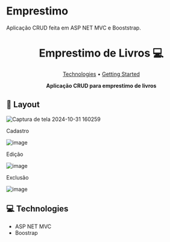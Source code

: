 ﻿# Emprestimo
Aplicação CRUD feita em ASP NET MVC e Booststrap.
<h1 align="center" style="font-weight: bold;">Emprestimo de Livros 💻</h1>

<p align="center">
 <a href="#tech">Technologies</a> • 
 <a href="#started">Getting Started</a> 
</p>

<p align="center">
    <b>Aplicação CRUD para emprestimo de livros</b>
</p>


<h2 id="layout">🎨 Layout</h2>
<p align="center">

![Captura de tela 2024-10-31 160259](https://github.com/user-attachments/assets/e2f85e4e-a2c6-4f9f-a196-5009a3ee13d8)


Cadastro

![image](https://github.com/user-attachments/assets/389ad743-7705-464d-8d44-ef8a546d8762)

Edição

![image](https://github.com/user-attachments/assets/cb9f11ae-f3af-48ef-843a-d155adb51768)

Exclusão

![image](https://github.com/user-attachments/assets/a18996ad-32ba-404a-a3be-d5afb68b6469)
</p>

<h2 id="technologies">💻 Technologies</h2>
<ul>
 <li>ASP NET MVC</li>
 <li>Boostrap</li>
</ul>
